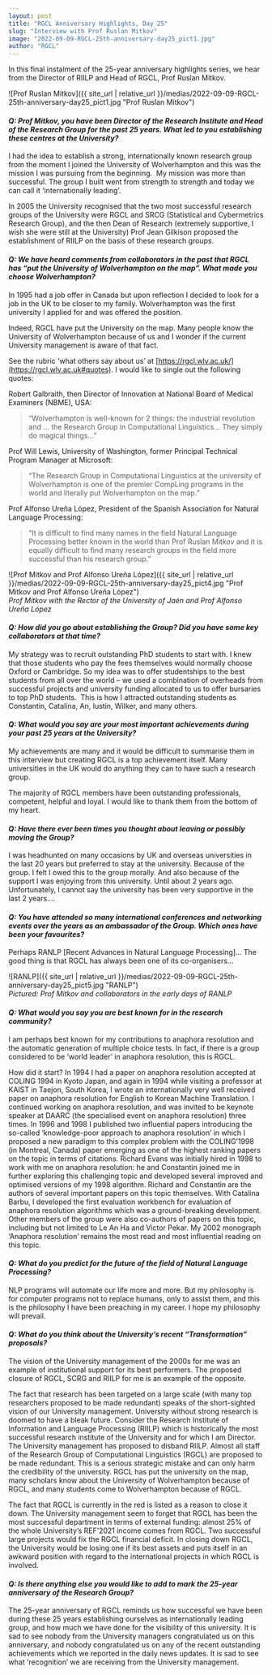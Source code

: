 ```yaml
---
layout: post
title: "RGCL Anniversary Highlights, Day 25"
slug: "Interview with Prof Ruslan Mitkov"
image: "2022-09-09-RGCL-25th-anniversary-day25_pict1.jpg"
author: "RGCL"
---
```


In this final instalment of the 25-year anniversary highlights series, we hear
from the Director of RIILP and Head of RGCL, Prof Ruslan Mitkov.

![Prof Ruslan Mitkov]({{ site_url | relative_url }}/medias/2022-09-09-RGCL-25th-anniversary-day25_pict1.jpg "Prof Ruslan Mitkov")  

#### *Q: Prof Mitkov, you have been Director of the Research Institute and Head of the Research Group for the past 25 years. What led to you establishing these centres at the University?*

I had the idea to establish a strong, internationally known research group from
the moment I joined the University of Wolverhampton and this was the mission I
was pursuing from the beginning.  My mission was more than successful. The
group I built went from strength to strength and today we can call it
‘internationally leading’.

In 2005 the University recognised that the two most successful research groups
of the University were RGCL and SRCG (Statistical and Cybermetrics Research
Group), and the then Dean of Research (extremely supportive, I wish she were
still at the University) Prof Jean Gilkison proposed the establishment of RIILP
on the basis of these research groups.


#### *Q: We have heard comments from collaborators in the past that RGCL has “put the University of Wolverhampton on the map”. What made you choose Wolverhampton?*

In 1995 had a job offer in Canada but upon reflection I decided to look for a
job in the UK to be closer to my family. Wolverhampton was the first university
I applied for and was offered the position. 

Indeed, RGCL have put the University on the map. Many people know the
University of Wolverhampton because of us and I wonder if the current
University management is aware of that fact.

See the rubric ‘what others say about us’ at [https://rgcl.wlv.ac.uk/](https://rgcl.wlv.ac.uk#quotes). 
I would like to single out the following quotes:

Robert Galbraith, then Director of Innovation at National Board of Medical
Examiners (NBME), USA:
> “Wolverhampton is well-known for 2 things: the industrial revolution and …
> the Research Group in Computational Linguistics… They simply do magical
> things…”

Prof Will Lewis, University of Washington, former Principal Technical Program
Manager at Microsoft:
> “The Research Group in Computational Linguistics at the university of
> Wolverhampton is one of the premier CompLing programs in the world and
> literally put Wolverhampton on the map.”

Prof Alfonso Ureña López, President of the Spanish Association for Natural
Language Processing:
> “It is difficult to find many names in the field Natural Language Processing
> better known in the world than Prof Ruslan Mitkov and it is equally difficult
> to find many research groups in the field more successful than his research
> group.”

![Prof Mitkov and Prof Alfonso Ureña López]({{ site_url | relative_url }}/medias/2022-09-09-RGCL-25th-anniversary-day25_pict4.jpg "Prof Mitkov and Prof Alfonso Ureña López")  
*Prof Mitkov with the Rector of the University of Jaén and Prof Alfonso Ureña López*

#### *Q: How did you go about establishing the Group? Did you have some key collaborators at that time?*

My strategy was to recruit outstanding PhD students to start with. I knew that
those students who pay the fees themselves would normally choose Oxford or
Cambridge. So my idea was to offer studentships to the best students from all
over the world – we used a combination of overheads from successful projects
and university funding allocated to us to offer bursaries to top PhD students. 
This is how I attracted outstanding students as Constantin, Catalina, An,
Iustin, Wilker, and many others.

#### *Q: What would you say are your most important achievements during your past 25 years at the University?*

My achievements are many and it would be difficult to summarise them in this
interview but creating RGCL is a top achievement itself. Many universities in
the UK would do anything they can to have such a research group. 

The majority of RGCL members have been outstanding professionals, competent,
helpful and loyal. I would like to thank them from the bottom of my heart.

#### *Q: Have there ever been times you thought about leaving or possibly moving the Group?*

I was headhunted on many occasions by UK and overseas universities in the last
20 years but preferred to stay at the university. Because of the group. I felt
I owed this to the group morally. And also because of the support I was
enjoying from this university. Until about 2 years ago. Unfortunately, I cannot
say the university has been very supportive in the last 2 years….

#### *Q: You have attended so many international conferences and networking events over the years as an ambassador of the Group. Which ones have been your favourites?*

Perhaps RANLP [Recent Advances in Natural Language Processing]...
The good thing is that RGCL has always been one of its co-organisers...

![RANLP]({{ site_url | relative_url }}/medias/2022-09-09-RGCL-25th-anniversary-day25_pict5.jpg "RANLP")  
*Pictured: Prof Mitkov and collaborators in the early days of RANLP*

#### *Q: What would you say you are best known for in the research community?*

I am perhaps best known for my contributions to anaphora resolution and the
automatic generation of multiple choice tests. In fact, if there is a group
considered to be ‘world leader’ in anaphora resolution, this is RGCL.

How did it start? In 1994 I had a paper on anaphora resolution accepted at
COLING 1994 in Kyoto Japan, and again in 1994 while visiting a professor at
KAIST in Taejon, South Korea, I wrote an internationally very well received
paper on anaphora resolution for English to Korean Machine Translation. I
continued working on anaphora resolution, and was invited to be keynote speaker
at DAARC (the specialised event on anaphora resolution) three times. In 1996
and 1998 I published two influential papers introducing the so-called
‘knowledge-poor approach to anaphora resolution’ in which I proposed a new
paradigm to this complex problem with the COLING’1998 (in Montreal, Canada)
paper emerging as one of the highest ranking papers on the topic in terms of
citations. Richard Evans was initially hired in 1998 to work with me on
anaphora resolution: he and Constantin joined me in further exploring this
challenging topic and developed several improved and optimised versions of my
1998 algorithm. Richard and Constantin are the authors of several important
papers on this topic themselves. With Catalina Barbu, I developed the first
evaluation workbench for evaluation of anaphora resolution algorithms which was
a ground-breaking development. Other members of the group were also co-authors
of papers on this topic, including but not limited to Le An Ha and Victor
Pekar. My 2002 monograph ‘Anaphora resolution’ remains the most read and most
influential reading on this topic.

#### *Q: What do you predict for the future of the field of Natural Language Processing?*

NLP programs will automate our life more and more. But my philosophy is for computer programs not to replace humans, only to assist them, and this is the philosophy I have been preaching in my career. I hope my philosophy will prevail.

#### *Q: What do you think about the University’s recent “Transformation” proposals?*

The vision of the University management of the 2000s for me was an example of
institutional support for its best performers. The proposed closure of RGCL,
SCRG and RIILP for me is an example of the opposite.

The fact that research has been targeted on a large scale (with many top
researchers proposed to be made redundant) speaks of the short-sighted vision
of our University management. University without strong research is doomed to
have a bleak future. Consider the Research Institute of Information and
Language Processing (RIILP) which is historically the most successful research
institute of the University and for which I am Director. The University
management has proposed to disband RIILP. Almost all staff of the Research
Group of Computational Linguistics (RGCL) are proposed to be made redundant.
This is a serious strategic mistake and can only harm the credibility of the
university. RGCL has put the university on the map, many scholars know about
the University of Wolverhampton because of RGCL, and many students come to
Wolverhampton because of RGCL. 

The fact that RGCL is currently in the red is listed as a reason to close it
down. The University management seem to forget that RGCL has been the most
successful department in terms of external funding: almost 25% of the whole
University’s REF’2021 income comes from RGCL. Two successful large projects
would fix the RGCL financial deficit. In closing down RGCL, the University
would be losing one if its best assets and puts itself in an awkward position
with regard to the international projects in which RGCL is involved. 

#### *Q: Is there anything else you would like to add to mark the 25-year anniversary of the Research Group?*

The 25-year anniversary of RGCL reminds us how successful we have been during
these 25 years establishing ourselves as internationally leading group, and how
much we have done for the visibility of this university. It is sad to see
nobody from the University managers congratulated us on this anniversary, and
nobody congratulated us on any of the recent outstanding achievements which we
reported in the daily news updates. It is sad to see what ‘recognition’ we are
receiving from the University management.
